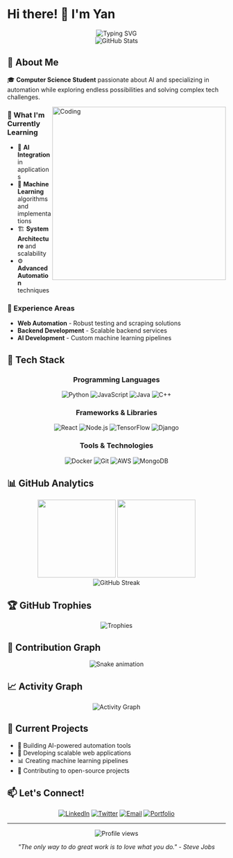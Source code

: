 # Hi there! 👋 I'm Yan

<div align="center">
  <img src="https://readme-typing-svg.herokuapp.com?font=Fira+Code&pause=1000&color=36BCF7&width=435&lines=Computer+Science+Student;AI+%26+Automation+Enthusiast;Full+Stack+Developer;Always+learning+new+things" alt="Typing SVG" />
</div>

<div align="center">
  <img src="https://github-readme-stats.vercel.app/api?username=ernest-tolstonohov&show_icons=true&theme=radical" alt="GitHub Stats" />
</div>

## 🧠 About Me

🎓 **Computer Science Student** passionate about AI and specializing in automation while exploring endless possibilities and solving complex tech challenges.

<img align="right" alt="Coding" width="400" src="https://cdn.dribbble.com/users/1162077/screenshots/3848914/programmer.gif">

### 🌱 What I'm Currently Learning

- 🤖 **AI Integration** in applications
- 🧠 **Machine Learning** algorithms and implementations  
- 🏗️ **System Architecture** and scalability
- ⚙️ **Advanced Automation** techniques

### 💼 Experience Areas

- **Web Automation** - Robust testing and scraping solutions
- **Backend Development** - Scalable backend services
- **AI Development** - Custom machine learning pipelines

## 🚀 Tech Stack

<div align="center">

### Programming Languages
![Python](https://img.shields.io/badge/python-3670A0?style=for-the-badge&logo=python&logoColor=ffdd54)
![JavaScript](https://img.shields.io/badge/javascript-%23323330.svg?style=for-the-badge&logo=javascript&logoColor=%23F7DF1E)
![Java](https://img.shields.io/badge/java-%23ED8B00.svg?style=for-the-badge&logo=openjdk&logoColor=white)
![C++](https://img.shields.io/badge/c++-%2300599C.svg?style=for-the-badge&logo=c%2B%2B&logoColor=white)

### Frameworks & Libraries
![React](https://img.shields.io/badge/react-%2320232a.svg?style=for-the-badge&logo=react&logoColor=%2361DAFB)
![Node.js](https://img.shields.io/badge/node.js-6DA55F?style=for-the-badge&logo=node.js&logoColor=white)
![TensorFlow](https://img.shields.io/badge/TensorFlow-%23FF6F00.svg?style=for-the-badge&logo=TensorFlow&logoColor=white)
![Django](https://img.shields.io/badge/django-%23092E20.svg?style=for-the-badge&logo=django&logoColor=white)

### Tools & Technologies
![Docker](https://img.shields.io/badge/docker-%230db7ed.svg?style=for-the-badge&logo=docker&logoColor=white)
![Git](https://img.shields.io/badge/git-%23F05033.svg?style=for-the-badge&logo=git&logoColor=white)
![AWS](https://img.shields.io/badge/AWS-%23FF9900.svg?style=for-the-badge&logo=amazon-aws&logoColor=white)
![MongoDB](https://img.shields.io/badge/MongoDB-%234ea94b.svg?style=for-the-badge&logo=mongodb&logoColor=white)

</div>

## 📊 GitHub Analytics

<div align="center">
  <img height="180em" src="https://github-readme-stats.vercel.app/api?username=ernest-tolstonohov&show_icons=true&theme=tokyonight&include_all_commits=true&count_private=true"/>
  <img height="180em" src="https://github-readme-stats.vercel.app/api/top-langs/?username=ernest-tolstonohov&layout=compact&langs_count=7&theme=tokyonight"/>
</div>

<div align="center">
  <img src="https://github-readme-streak-stats.herokuapp.com/?user=ernest-tolstonohov&theme=tokyonight" alt="GitHub Streak" />
</div>

## 🏆 GitHub Trophies
<div align="center">
  <img src="https://github-profile-trophy.vercel.app/?username=ernest-tolstonohov&theme=tokyonight&row=1&column=6" alt="Trophies" />
</div>

## 🐍 Contribution Graph
<div align="center">
  <img src="https://github.com/ernest-tolstonohov/ernest-tolstonohov/blob/output/github-contribution-grid-snake.svg" alt="Snake animation" />
</div>

## 📈 Activity Graph
<div align="center">
  <img src="https://github-readme-activity-graph.vercel.app/graph?username=ernest-tolstonohov&theme=tokyo-night" alt="Activity Graph" />
</div>

## 🌟 Current Projects

- 🤖 Building AI-powered automation tools
- 🔧 Developing scalable web applications
- 📊 Creating machine learning pipelines
- 🚀 Contributing to open-source projects

## 📫 Let's Connect!

<div align="center">

[![LinkedIn](https://img.shields.io/badge/LinkedIn-0077B5?style=for-the-badge&logo=linkedin&logoColor=white)](https://linkedin.com/in/yourprofile)
[![Twitter](https://img.shields.io/badge/Twitter-1DA1F2?style=for-the-badge&logo=twitter&logoColor=white)](https://twitter.com/yourhandle)
[![Email](https://img.shields.io/badge/Email-D14836?style=for-the-badge&logo=gmail&logoColor=white)](mailto:your.email@example.com)
[![Portfolio](https://img.shields.io/badge/Portfolio-255E63?style=for-the-badge&logo=About.me&logoColor=white)](https://yourportfolio.com)

</div>

---

<div align="center">
  <img src="https://komarev.com/ghpvc/?username=ernest-tolstonohov&color=blueviolet&style=flat-square&label=Profile+Views" alt="Profile views" />
</div>

<div align="center">
  
*"The only way to do great work is to love what you do." - Steve Jobs*

</div>
